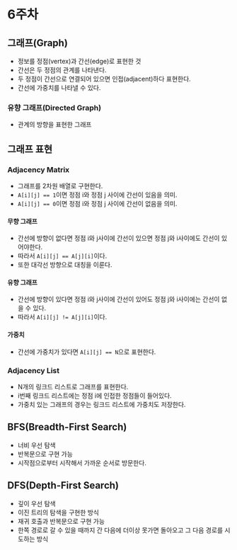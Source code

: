 # 6주차

## 그래프(Graph)
- 정보를 정점(vertex)과 간선(edge)로 표현한 것
- 간선은 두 정점의 관계를 나타낸다.
- 두 정점이 간선으로 연결되어 있으면 인접(adjacent)하다 표현한다.
- 간선에 가중치를 나타낼 수 있다.

### 유향 그래프(Directed Graph)
- 관계의 방향을 표현한 그래프

## 그래프 표현
### Adjacency Matrix
- 그래프를 2차원 배열로 구현한다.
- `A[i][j] == 1`이면 정점 i와 정점 j 사이에 간선이 있음을 의미.
- `A[i][j] == 0`이면 정점 i와 정점 j 사이에 간선이 없음을 의미.
#### 무향 그래프
- 간선에 방향이 없다면 정점 i와 j사이에 간선이 있으면 정점 j와 i사이에도 간선이 있어야한다.
- 따라서 `A[i][j] == A[j][i]`이다.
- 또한 대각선 방향으로 대칭을 이룬다.
#### 유향 그래프
- 간선에 방향이 있다면 정점 i와 j사이에 간선이 있어도 정점 j와 i사이에는 간선이 없을 수 있다.
- 따라서 `A[i][j] != A[j][i]`이다.
#### 가중치
- 간선에 가중치가 있다면 `A[i][j] == N`으로 표현한다. 

### Adjacency List
- N개의 링크드 리스트로 그래프를 표현한다.
- i번째 링크드 리스트에는 정점 i에 인접한 정점들이 들어있다.
- 가중치 있는 그래프의 경우는 링크드 리스트에 가중치도 저장한다. 

## BFS(Breadth-First Search)
- 너비 우선 탐색
- 반복문으로 구현 가능
- 시작점으로부터 시작해서 가까운 순서로 방문한다. 

## DFS(Depth-First Search)
- 깊이 우선 탐색
- 이진 트리의 탐색을 구현한 방식
- 재귀 호출과 반복문으로 구현 가능
- 한쪽 경로로 갈 수 있을 때까지 간 다음에 더이상 못가면 돌아오고 그 다음 경로를 시도하는 방식 
